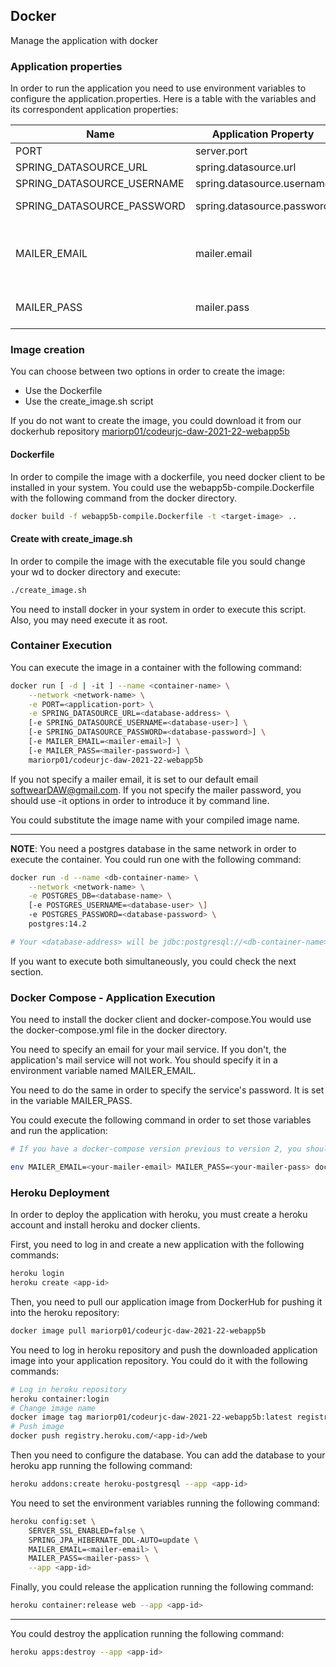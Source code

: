 ## **Docker**

Manage the application with docker


### **Application properties**

In order to run the application you need to use environment variables to configure the application.properties. Here is a table with the variables and its correspondent application properties:


| **Name**					 | **Application Property**		 | **Default**							 | **Description**									 |
| -------------------------- | ----------------------------- | ------------------------------------- | ------------------------------------------------- |
| PORT						 | server.port					 | 8080								 | Server port 										 |
| SPRING_DATASOURCE_URL		 | spring.datasource.url		 | jdbc:postgresql://localhost/softwear	 | Database URL										 |
| SPRING_DATASOURCE_USERNAME | spring.datasource.username	 | postgres								 | Database user									 |
| SPRING_DATASOURCE_PASSWORD | spring.datasource.password	 | password								 | Database password 								 |
| MAILER_EMAIL				 | mailer.email					 | softwearDAW@gmail.com				 | Email used in the MailerService (Gmail account)	 |
| MAILER_PASS				 | mailer.pass					 | 										 | Password for the MAILER_EMAIL					 |


### **Image creation**

You can choose between two options in order to create the image:

* Use the Dockerfile
* Use the create_image.sh script

If you do not want to create the image, you could download it from our dockerhub repository [mariorp01/codeurjc-daw-2021-22-webapp5b](https://hub.docker.com/repository/docker/mariorp01/codeurjc-daw-2021-22-webapp5b)


#### Dockerfile

In order to compile the image with a dockerfile, you need docker client to be installed in your system. You could use the webapp5b-compile.Dockerfile with the following command from the docker directory. 
```bash
docker build -f webapp5b-compile.Dockerfile -t <target-image> ..
```

#### Create with create_image.sh

In order to compile the image with the executable file you sould change your wd to docker directory and execute:

```bash
./create_image.sh
```

You need to install docker in your system in order to execute this script. Also, you may need execute it as root.


### **Container Execution**

You can execute the image in a container with the following command:

```bash
docker run [ -d | -it ] --name <container-name> \
	--network <network-name> \
	-e PORT=<application-port> \
	-e SPRING_DATASOURCE_URL=<database-address> \
	[-e SPRING_DATASOURCE_USERNAME=<database-user>] \
	[-e SPRING_DATASOURCE_PASSWORD=<database-password>] \
	[-e MAILER_EMAIL=<mailer-email>] \
	[-e MAILER_PASS=<mailer-password>] \
    mariorp01/codeurjc-daw-2021-22-webapp5b
```

If you not specify a mailer email, it is set to our default email softwearDAW@gmail.com. If you not specify the mailer password, you should use -it options in order to introduce it by command line.

You could substitute the image name with your compiled image name.

---

**NOTE**: You need a postgres database in the same network in order to execute the container. You could run one with the following command:

```bash
docker run -d --name <db-container-name> \
	--network <network-name> \
	-e POSTGRES_DB=<database-name> \
	[-e POSTGRES_USERNAME=<database-user> \]
	-e POSTGRES_PASSWORD=<database-password> \
	postgres:14.2

# Your <database-address> will be jdbc:postgresql://<db-container-name>/<database-name>
```

If you want to execute both simultaneously, you could check the next section.


### **Docker Compose - Application Execution**

You need to install the docker client and docker-compose.You would use the docker-compose.yml file in the docker directory.

You need to specify an email for your mail service. If you don't, the application's mail service will not work. You should specify it in a environment variable named MAILER_EMAIL.

You need to do the same in order to specify the service's password. It is set in the variable MAILER_PASS.

You could execute the following command in order to set those variables and run the application:

```bash
# If you have a docker-compose version previous to version 2, you should use the command docker-compose up

env MAILER_EMAIL=<your-mailer-email> MAILER_PASS=<your-mailer-pass> docker compose up
```

### **Heroku Deployment**

In order to deploy the application with heroku, you must create a heroku account and install heroku and docker clients.

First, you need to log in and create a new application with the following commands:

```bash
heroku login
heroku create <app-id>
```

Then, you need to pull our application image from DockerHub for pushing it into the heroku repository:

```bash
docker image pull mariorp01/codeurjc-daw-2021-22-webapp5b
```

You need to log in heroku repository and push the downloaded application image into your application repository. You could do it with the following commands:

```bash
# Log in heroku repository
heroku container:login
# Change image name
docker image tag mariorp01/codeurjc-daw-2021-22-webapp5b:latest registry.heroku.com/<app-id>/web:latest
# Push image
docker push registry.heroku.com/<app-id>/web
```

Then you need to configure the database. You can add the database to your heroku app running the following command:

```bash
heroku addons:create heroku-postgresql --app <app-id>
```

You need to set the environment variables running the following command:

```bash
heroku config:set \
	SERVER_SSL_ENABLED=false \
	SPRING_JPA_HIBERNATE_DDL-AUTO=update \
	MAILER_EMAIL=<mailer-email> \
	MAILER_PASS=<mailer-pass> \
	--app <app-id>
```

Finally, you could release the application running the following command:

```bash
heroku container:release web --app <app-id>
```

---

You could destroy the application running the following command:

```bash
heroku apps:destroy --app <app-id>
```
